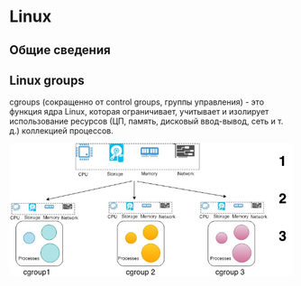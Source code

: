 # Linux

## Общие сведения

## Linux groups

cgroups (сокращенно от control groups, группы управления) - это функция ядра Linux, которая ограничивает, учитывает и изолирует использование ресурсов (ЦП, память, дисковый ввод-вывод, сеть и т. д.) коллекцией процессов.

![Linux groups](./../assets/images/linux-cgroups.jpg)
